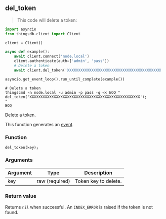 ## del_token

> This code will delete a token:

```python
import asyncio
from thingsdb.client import Client

client = Client()

async def example():
    await client.connect('node.local')
    client.authenticate(auth=['admin', 'pass'])
    # Delete a token
    await client.del_token('XXXXXXXXXXXXXXXXXXXXXXXXXXXXXXXXXXXXXXXXXXXXXXXXXX')

asyncio.get_event_loop().run_until_complete(example())
```

```shell
# Delete a token
thingscmd -n node.local -u admin -p pass -q << EOQ "
del_token('XXXXXXXXXXXXXXXXXXXXXXXXXXXXXXXXXXXXXXXXXXXXXXXXXX');
"
EOQ
```

Delete a token.

This function generates an [event](#events).

### Function
`del_token(key);`

### Arguments
Argument | Type | Description
-------- | ---- | -----------
key | raw (required) | Token key to delete.

### Return value
Returns `nil` when successful. An `INDEX_ERROR` is raised if the token is not found.